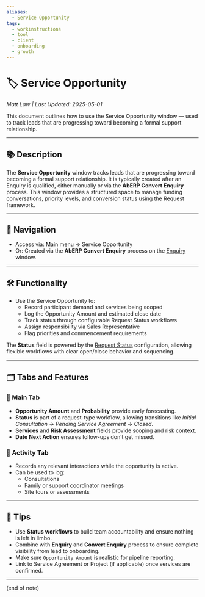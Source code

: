 ```yaml
---
aliases:
  - Service Opportunity
tags:
  - workinstructions
  - tool
  - client
  - onboarding
  - growth
---
```


# 🏷️ Service Opportunity

*Matt Law | Last Updated: 2025-05-01*

This document outlines how to use the Service Opportunity window — used to track leads that are progressing toward becoming a formal support relationship.

---

## 📚 Description  
The **Service Opportunity** window tracks leads that are progressing toward becoming a formal support relationship. It is typically created after an Enquiry is qualified, either manually or via the **AbERP Convert Enquiry** process. This window provides a structured space to manage funding conversations, priority levels, and conversion status using the Request framework.

---

## 🧭 Navigation  
- Access via: Main menu => Service Opportunity  
- Or: Created via the **AbERP Convert Enquiry** process on the [Enquiry](Enquiry.md) window.

---

## 🛠️ Functionality  
- Use the Service Opportunity to:
  - Record participant demand and services being scoped
  - Log the Opportunity Amount and estimated close date
  - Track status through configurable Request Status workflows
  - Assign responsibility via Sales Representative
  - Flag priorities and commencement requirements

The **Status** field is powered by the [Request Status](Request-Status.md) configuration, allowing flexible workflows with clear open/close behavior and sequencing.

---

## 🗂️ Tabs and Features

### 🧾 Main Tab  
- **Opportunity Amount** and **Probability** provide early forecasting.
- **Status** is part of a request-type workflow, allowing transitions like _Initial Consultation_ → _Pending Service Agreement_ → _Closed_.
- **Services** and **Risk Assessment** fields provide scoping and risk context.
- **Date Next Action** ensures follow-ups don’t get missed.

### 📝 Activity Tab  
- Records any relevant interactions while the opportunity is active.
- Can be used to log:
  - Consultations
  - Family or support coordinator meetings
  - Site tours or assessments

---

## 🎯 Tips  
- Use **Status workflows** to build team accountability and ensure nothing is left in limbo.
- Combine with **Enquiry** and **Convert Enquiry** process to ensure complete visibility from lead to onboarding.
- Make sure `Opportunity Amount` is realistic for pipeline reporting.
- Link to Service Agreement or Project (if applicable) once services are confirmed.

---
(end of note)

